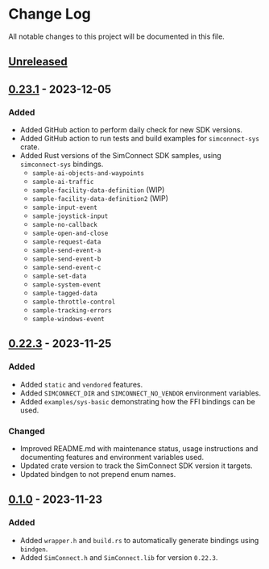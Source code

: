 # Change Log

All notable changes to this project will be documented in this file.

## [Unreleased]

## [0.23.1] - 2023-12-05

### Added
* Added GitHub action to perform daily check for new SDK versions.
* Added GitHub action to run tests and build examples for `simconnect-sys` crate.
* Added Rust versions of the SimConnect SDK samples, using `simconnect-sys` bindings.
    * `sample-ai-objects-and-waypoints`
    * `sample-ai-traffic`
    * `sample-facility-data-definition` (WIP)
    * `sample-facility-data-definition2` (WIP)
    * `sample-input-event`
    * `sample-joystick-input`
    * `sample-no-callback`
    * `sample-open-and-close`
    * `sample-request-data`
    * `sample-send-event-a`
    * `sample-send-event-b`
    * `sample-send-event-c`
    * `sample-set-data`
    * `sample-system-event`
    * `sample-tagged-data`
    * `sample-throttle-control`
    * `sample-tracking-errors`
    * `sample-windows-event`

## [0.22.3] - 2023-11-25

### Added
* Added `static` and `vendored` features.
* Added `SIMCONNECT_DIR` and `SIMCONNECT_NO_VENDOR` environment variables.
* Added `examples/sys-basic` demonstrating how the FFI bindings can be used.

### Changed
* Improved README.md with maintenance status, usage instructions and documenting features and environment variables used.
* Updated crate version to track the SimConnect SDK version it targets.
* Updated bindgen to not prepend enum names.

## [0.1.0] - 2023-11-23

### Added
* Added `wrapper.h` and `build.rs` to automatically generate bindings using `bindgen`.
* Added `SimConnect.h` and `SimConnect.lib` for version `0.22.3`.

[unreleased]: https://github.com/jcramb/simconnect-rs/compare/v0.23.1...HEAD
[0.23.1]: https://github.com/jcramb/simconnect-rs/compare/v0.22.3...v0.23.1
[0.22.3]: https://github.com/jcramb/simconnect-rs/compare/v0.1.0...v0.22.3
[0.1.0]: https://github.com/jcramb/simconnect-rs/releases/tag/v0.1.0